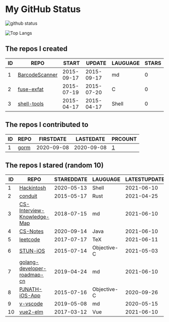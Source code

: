 # My GitHub Status

<img src="https://github-readme-stats-1.yihong0618.vercel.app/api?username=egenchen&show_icons=true&&&hide_title=true&count_private=true" alt="github status" />

![Top Langs](https://github-readme-stats-1.yihong0618.vercel.app/api/top-langs/?username=egenchen&layout=compact)

<!--START_SECTION:my_github-->
## The repos I created
| ID |                             REPO                             |   START    |   UPDATE   | LAUGUAGE | STARS |
|----|--------------------------------------------------------------|------------|------------|----------|-------|
|  1 | [BarcodeScanner](https://github.com/egenchen/BarcodeScanner) | 2015-09-17 | 2015-09-17 | md       |     0 |
|  2 | [fuse-exfat](https://github.com/egenchen/fuse-exfat)         | 2015-07-19 | 2015-07-20 | C        |     0 |
|  3 | [shell-tools](https://github.com/egenchen/shell-tools)       | 2015-04-17 | 2015-04-17 | Shell    |     0 |

## The repos I contributed to
| ID |                  REPO                   | FIRSTDATE  | LASTEDATE  |                                PRCOUNT                                 |
|----|-----------------------------------------|------------|------------|------------------------------------------------------------------------|
|  1 | [gorm](https://github.com/go-gorm/gorm) | 2020-09-08 | 2020-09-08 | [1](https://github.com/go-gorm/gorm/pulls?q=is%3Apr+author%3Aegenchen) |

## The repos I stared (random 10)
| ID |                                           REPO                                           | STAREDDATE |  LAUGUAGE   | LATESTUPDATE |
|----|------------------------------------------------------------------------------------------|------------|-------------|--------------|
|  1 | [Hackintosh](https://github.com/daliansky/Hackintosh)                                    | 2020-05-13 | Shell       | 2021-06-10   |
|  2 | [conduit](https://github.com/conduit-rust/conduit)                                       | 2015-05-17 | Rust        | 2021-04-25   |
|  3 | [CS-Interview-Knowledge-Map](https://github.com/InterviewMap/CS-Interview-Knowledge-Map) | 2018-07-15 | md          | 2021-06-10   |
|  4 | [CS-Notes](https://github.com/CyC2018/CS-Notes)                                          | 2020-09-14 | Java        | 2021-06-10   |
|  5 | [leetcode](https://github.com/soulmachine/leetcode)                                      | 2017-07-17 | TeX         | 2021-06-11   |
|  6 | [STUN-iOS](https://github.com/soulfly/STUN-iOS)                                          | 2015-07-14 | Objective-C | 2021-05-03   |
|  7 | [golang-developer-roadmap-cn](https://github.com/Quorafind/golang-developer-roadmap-cn)  | 2019-04-24 | md          | 2021-06-10   |
|  8 | [PJNATH-iOS-App](https://github.com/marslin1220/PJNATH-iOS-App)                          | 2015-07-16 | Objective-C | 2020-09-26   |
|  9 | [v-vscode](https://github.com/monarrk/v-vscode)                                          | 2019-05-08 | md          | 2020-05-15   |
| 10 | [vue2-elm](https://github.com/bailicangdu/vue2-elm)                                      | 2017-03-12 | Vue         | 2021-06-10   |

<!--END_SECTION:my_github-->
